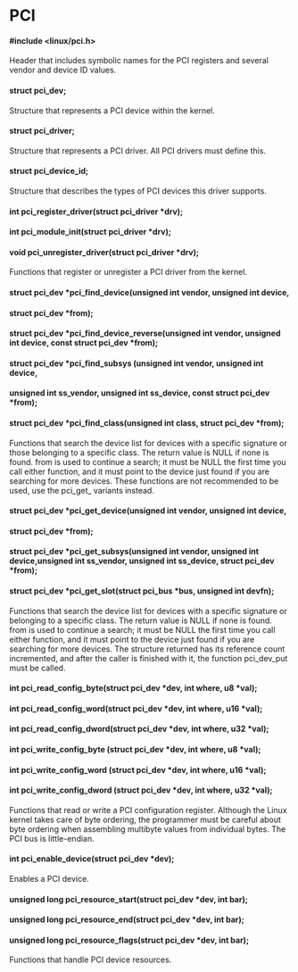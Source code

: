 # PCI
#### #include <linux/pci.h>
Header that includes symbolic names for the PCI registers and several vendor
and device ID values.
#### struct pci_dev;
Structure that represents a PCI device within the kernel.
#### struct pci_driver;
Structure that represents a PCI driver. All PCI drivers must define this.
#### struct pci_device_id;
Structure that describes the types of PCI devices this driver supports.
#### int pci_register_driver(struct pci_driver *drv);
#### int pci_module_init(struct pci_driver *drv);
#### void pci_unregister_driver(struct pci_driver *drv);
Functions that register or unregister a PCI driver from the kernel.
#### struct pci_dev *pci_find_device(unsigned int vendor, unsigned int device,
#### struct pci_dev *from);
#### struct pci_dev *pci_find_device_reverse(unsigned int vendor, unsigned int device, const struct pci_dev *from);
#### struct pci_dev *pci_find_subsys (unsigned int vendor, unsigned int device,
#### unsigned int ss_vendor, unsigned int ss_device, const struct pci_dev *from);
#### struct pci_dev *pci_find_class(unsigned int class, struct pci_dev *from);
Functions that search the device list for devices with a specific signature or those belonging to a specific class. The return value is NULL if none is found. from is used to continue a search; it must be NULL the first time you call either function, and it must point to the device just found if you are searching for more devices. These functions are not recommended to be used, use the pci_get_ variants instead.
#### struct pci_dev *pci_get_device(unsigned int vendor, unsigned int device,
#### struct pci_dev *from);
#### struct pci_dev *pci_get_subsys(unsigned int vendor, unsigned int device,unsigned int ss_vendor, unsigned int ss_device, struct pci_dev *from);
#### struct pci_dev *pci_get_slot(struct pci_bus *bus, unsigned int devfn);
Functions that search the device list for devices with a specific signature or belonging to a specific class. The return value is NULL if none is found. from is used to continue a search; it must be NULL the first time you call either function, and it must point to the device just found if you are searching for more devices. The structure returned has its reference count incremented, and after the caller is finished with it, the function pci_dev_put must be called.

#### int pci_read_config_byte(struct pci_dev *dev, int where, u8 *val);
#### int pci_read_config_word(struct pci_dev *dev, int where, u16 *val);
#### int pci_read_config_dword(struct pci_dev *dev, int where, u32 *val);
#### int pci_write_config_byte (struct pci_dev *dev, int where, u8 *val);
#### int pci_write_config_word (struct pci_dev *dev, int where, u16 *val);
#### int pci_write_config_dword (struct pci_dev *dev, int where, u32 *val);
Functions that read or write a PCI configuration register. Although the Linux kernel takes care of byte ordering, the programmer must be careful about byte ordering when assembling multibyte values from individual bytes. The PCI bus is little-endian.
#### int pci_enable_device(struct pci_dev *dev);
Enables a PCI device.
#### unsigned long pci_resource_start(struct pci_dev *dev, int bar);
#### unsigned long pci_resource_end(struct pci_dev *dev, int bar);
#### unsigned long pci_resource_flags(struct pci_dev *dev, int bar);
Functions that handle PCI device resources.